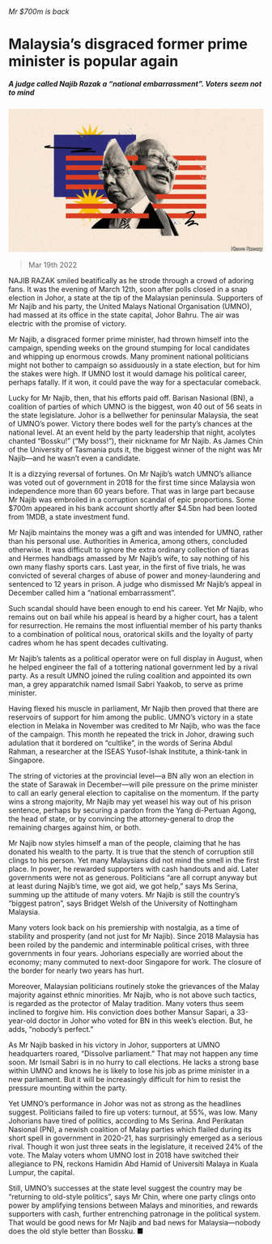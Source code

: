 ###### Mr $700m is back

# Malaysia’s disgraced former prime minister is popular again 

##### A judge called Najib Razak a “national embarrassment”. Voters seem not to mind 

![image](images/20220319_ASD003_0.jpg) 

> Mar 19th 2022 

NAJIB RAZAK smiled beatifically as he strode through a crowd of adoring fans. It was the evening of March 12th, soon after polls closed in a snap election in Johor, a state at the tip of the Malaysian peninsula. Supporters of Mr Najib and his party, the United Malays National Organisation (UMNO), had massed at its office in the state capital, Johor Bahru. The air was electric with the promise of victory.

Mr Najib, a disgraced former prime minister, had thrown himself into the campaign, spending weeks on the ground stumping for local candidates and whipping up enormous crowds. Many prominent national politicians might not bother to campaign so assiduously in a state election, but for him the stakes were high. If UMNO lost it would damage his political career, perhaps fatally. If it won, it could pave the way for a spectacular comeback.


Lucky for Mr Najib, then, that his efforts paid off. Barisan Nasional (BN), a coalition of parties of which UMNO is the biggest, won 40 out of 56 seats in the state legislature. Johor is a bellwether for peninsular Malaysia, the seat of UMNO’s power. Victory there bodes well for the party’s chances at the national level. At an event held by the party leadership that night, acolytes chanted “Bossku!” (“My boss!”), their nickname for Mr Najib. As James Chin of the University of Tasmania puts it, the biggest winner of the night was Mr Najib—and he wasn’t even a candidate.

It is a dizzying reversal of fortunes. On Mr Najib’s watch UMNO’s  alliance was voted out of government in 2018 for the first time since Malaysia won independence more than 60 years before. That was in large part because Mr Najib was embroiled in a corruption scandal of epic proportions. Some $700m appeared in his bank account shortly after $4.5bn had been looted from 1MDB, a state investment fund.

Mr Najib maintains the money was a gift and was intended for UMNO, rather than his personal use. Authorities in America, among others, concluded otherwise. It was difficult to ignore the extra ordinary collection of tiaras and Hermes handbags amassed by Mr Najib’s wife, to say nothing of his own many flashy sports cars. Last year, in the first of five trials, he was convicted of several charges of abuse of power and money-laundering and sentenced to 12 years in prison. A judge who dismissed Mr Najib’s appeal in December called him a “national embarrassment”.

Such scandal should have been enough to end his career. Yet Mr Najib, who remains out on bail while his appeal is heard by a higher court, has a talent for resurrection. He remains the most influential member of his party thanks to a combination of political nous, oratorical skills and the loyalty of party cadres whom he has spent decades cultivating.

Mr Najib’s talents as a political operator were on full display in August, when he helped engineer the fall of a tottering national government led by a rival party. As a result UMNO joined the ruling coalition and appointed its own man, a grey apparatchik named Ismail Sabri Yaakob, to serve as prime minister.

Having flexed his muscle in parliament, Mr Najib then proved that there are reservoirs of support for him among the public. UMNO’s victory in a state election in Melaka in November was credited to Mr Najib, who was the face of the campaign. This month he repeated the trick in Johor, drawing such adulation that it bordered on “cultlike”, in the words of Serina Abdul Rahman, a researcher at the ISEAS Yusof-Ishak Institute, a think-tank in Singapore.

The string of victories at the provincial level—a BN ally won an election in the state of Sarawak in December—will pile pressure on the prime minister to call an early general election to capitalise on the momentum. If the party wins a strong majority, Mr Najib may yet weasel his way out of his prison sentence, perhaps by securing a pardon from the Yang di-Pertuan Agong, the head of state, or by convincing the attorney-general to drop the remaining charges against him, or both.

Mr Najib now styles himself a man of the people, claiming that he has donated his wealth to the party. It is true that the stench of corruption still clings to his person. Yet many Malaysians did not mind the smell in the first place. In power, he rewarded supporters with cash handouts and aid. Later governments were not as generous. Politicians “are all corrupt anyway but at least during Najib’s time, we got aid, we got help,” says Ms Serina, summing up the attitude of many voters. Mr Najib is still the country’s “biggest patron”, says Bridget Welsh of the University of Nottingham Malaysia.

Many voters look back on his premiership with nostalgia, as a time of stability and prosperity (and not just for Mr Najib). Since 2018 Malaysia has been roiled by the pandemic and interminable political crises, with three governments in four years. Johorians especially are worried about the economy; many commuted to next-door Singapore for work. The closure of the border for nearly two years has hurt.

Moreover, Malaysian politicians routinely stoke the grievances of the Malay majority against ethnic minorities. Mr Najib, who is not above such tactics, is regarded as the protector of Malay tradition. Many voters thus seem inclined to forgive him. His conviction does bother Mansur Sapari, a 33-year-old doctor in Johor who voted for BN in this week’s election. But, he adds, “nobody’s perfect.”

As Mr Najib basked in his victory in Johor, supporters at UMNO headquarters roared, “Dissolve parliament.” That may not happen any time soon. Mr Ismail Sabri is in no hurry to call elections. He lacks a strong base within UMNO and knows he is likely to lose his job as prime minister in a new parliament. But it will be increasingly difficult for him to resist the pressure mounting within the party.

Yet UMNO’s performance in Johor was not as strong as the headlines suggest. Politicians failed to fire up voters: turnout, at 55%, was low. Many Johorians have tired of politics, according to Ms Serina. And Perikatan Nasional (PN), a newish coalition of Malay parties which flailed during its short spell in government in 2020-21, has surprisingly emerged as a serious rival. Though it won just three seats in the legislature, it received 24% of the vote. The Malay voters whom UMNO lost in 2018 have switched their allegiance to PN, reckons Hamidin Abd Hamid of Universiti Malaya in Kuala Lumpur, the capital.

Still, UMNO’s successes at the state level suggest the country may be “returning to old-style politics”, says Mr Chin, where one party clings onto power by amplifying tensions between Malays and minorities, and rewards supporters with cash, further entrenching patronage in the political system. That would be good news for Mr Najib and bad news for Malaysia—nobody does the old style better than Bossku. ■

